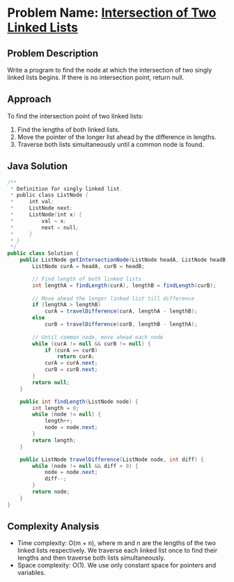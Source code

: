 # Problem Name: [Intersection of Two Linked Lists](https://leetcode.com/problems/intersection-of-two-linked-lists/)

## Problem Description
Write a program to find the node at which the intersection of two singly linked lists begins. If there is no intersection point, return null.



## Approach
To find the intersection point of two linked lists:
1. Find the lengths of both linked lists.
2. Move the pointer of the longer list ahead by the difference in lengths.
3. Traverse both lists simultaneously until a common node is found.

## Java Solution
```java
/**
 * Definition for singly-linked list.
 * public class ListNode {
 *     int val;
 *     ListNode next;
 *     ListNode(int x) {
 *         val = x;
 *         next = null;
 *     }
 * }
 */
public class Solution {
    public ListNode getIntersectionNode(ListNode headA, ListNode headB) {
        ListNode curA = headA, curB = headB;

        // Find length of both linked lists
        int lengthA = findLength(curA), lengthB = findLength(curB);
        
        // Move ahead the longer linked list till difference
        if (lengthA > lengthB)
            curA = travelDifference(curA, lengthA - lengthB);
        else
            curB = travelDifference(curB, lengthB - lengthA);
        
        // Until common node, move ahead each node
        while (curA != null && curB != null) {
            if (curA == curB)
                return curA;
            curA = curA.next;
            curB = curB.next;
        }
        return null;
    }

    public int findLength(ListNode node) {
        int length = 0;
        while (node != null) {
            length++;
            node = node.next;
        }
        return length;
    }

    public ListNode travelDifference(ListNode node, int diff) {
        while (node != null && diff > 0) {
            node = node.next;
            diff--;
        }
        return node;
    }
}
```

## Complexity Analysis
- Time complexity: O(m + n), where m and n are the lengths of the two linked lists respectively. We traverse each linked list once to find their lengths and then traverse both lists simultaneously.
- Space complexity: O(1). We use only constant space for pointers and variables.
